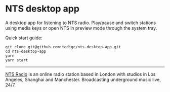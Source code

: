 # NTS desktop app

A desktop app for listening to NTS radio. Play/pause and switch stations using media keys or open NTS in preview mode through the system tray.

Quick start guide:

```
git clone git@github.com:tedigc/nts-desktop-app.git
cd nts-desktop-app
yarn
yarn start
```

---

[NTS Radio](https://www.nts.live/) is an online radio station based in London with studios in Los Angeles, Shanghai and Manchester. Broadcasting underground music live, 24/7.
